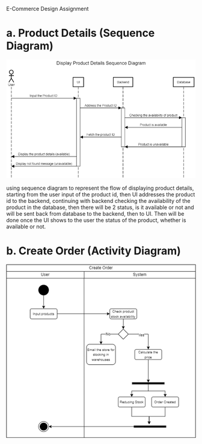 E-Commerce Design Assignment

# a. Product Details (Sequence Diagram)

![banner](./assets/Display%20Product%20Details%20Sequence%20Diagram.png)

using sequence diagram to represent the flow of displaying product details, starting from the user input of the product id, then UI addresses the product id to the backend, continuing with backend checking the availability of the product in the database, then there will be 2 status, is it available or not and will be sent back from database to the backend, then to UI. Then will be done once the UI shows to the user the status of the product, whether is available or not.

# b. Create Order (Activity Diagram)

![banner](./assets/Create%20Order%20Activity%20Diagram.png)
